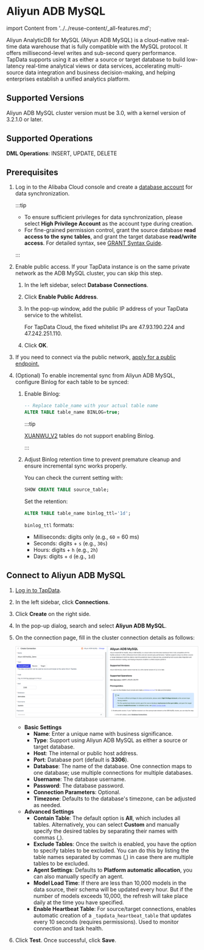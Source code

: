 # Aliyun ADB MySQL

import Content from '../../reuse-content/_all-features.md';

<Content />

Aliyun AnalyticDB for MySQL (Aliyun ADB MySQL) is a cloud-native real-time data warehouse that is fully compatible with the MySQL protocol. It offers millisecond-level writes and sub-second query performance. TapData supports using it as either a source or target database to build low-latency real-time analytical views or data services, accelerating multi-source data integration and business decision-making, and helping enterprises establish a unified analytics platform.

## Supported Versions

Aliyun ADB MySQL cluster version must be 3.0, with a kernel version of 3.2.1.0 or later.

## Supported Operations

**DML Operations**: INSERT, UPDATE, DELETE

## Prerequisites

1. Log in to the Alibaba Cloud console and create a [database account](https://www.alibabacloud.com/help/en/analyticdb/analyticdb-for-mysql/user-guide/create-database-accounts) for data synchronization.

   :::tip

   - To ensure sufficient privileges for data synchronization, please select **High Privilege Account** as the account type during creation.
   - For fine-grained permission control, grant the source database **read access to the sync tables**, and grant the target database **read/write access**.
      For detailed syntax, see [GRANT Syntax Guide](https://www.alibabacloud.com/help/en/analyticdb/analyticdb-for-mysql/developer-reference/grant).

   :::

2. Enable public access. If your TapData instance is on the same private network as the ADB MySQL cluster, you can skip this step.

   1. In the left sidebar, select **Database Connections**.

   2. Click **Enable Public Address**.

   3. In the pop-up window, add the public IP address of your TapData service to the whitelist.

      For TapData Cloud, the fixed whitelist IPs are 47.93.190.224 and 47.242.251.110.

   4. Click **OK**.

3. If you need to connect via the public network, [apply for a public endpoint.](https://www.alibabacloud.com/help/en/analyticdb/analyticdb-for-mysql/user-guide/apply-for-or-release-a-public-endpoint)

4. (Optional) To enable incremental sync from Aliyun ADB MySQL, configure Binlog for each table to be synced:

   1. Enable Binlog:

      ```sql
      -- Replace table_name with your actual table name
      ALTER TABLE table_name BINLOG=true;
      ```

      :::tip

      [XUANWU_V2](https://www.alibabacloud.com/help/en/analyticdb/analyticdb-for-mysql/developer-reference/table-engine) tables do not support enabling Binlog.

      :::

   2. Adjust Binlog retention time to prevent premature cleanup and ensure incremental sync works properly.

      You can check the current setting with:

      ```sql
      SHOW CREATE TABLE source_table;
      ```

      Set the retention:

      ```sql
      ALTER TABLE table_name binlog_ttl='1d';
      ```

      `binlog_ttl` formats:

      - Milliseconds: digits only (e.g., `60` = 60 ms)
      - Seconds: digits + `s` (e.g., `30s`)
      - Hours: digits + `h` (e.g., `2h`)
      - Days: digits + `d` (e.g., `1d`)

## Connect to Aliyun ADB MySQL

1. [Log in to TapData](../../user-guide/log-in.md).

2. In the left sidebar, click **Connections**.

3. Click **Create** on the right side.

4. In the pop-up dialog, search and select **Aliyun ADB MySQL**.

5. On the connection page, fill in the cluster connection details as follows:

   ![Connection Example](../../images/aliyun_adb_mysql_connection_settings.png)

   - **Basic Settings**
     - **Name**: Enter a unique name with business significance.
     - **Type**: Support using Aliyun ADB MySQL as either a source or target database.
     - **Host**: The internal or public host address.
     - **Port**: Database port (default is **3306**).
     - **Database**: The name of the database. One connection maps to one database; use multiple connections for multiple databases.
     - **Username**: The database username.
     - **Password**: The database password.
     - **Connection Parameters**: Optional.
     - **Timezone**: Defaults to the database's timezone, can be adjusted as needed.
   - **Advanced Settings**
     - **Contain Table**: The default option is **All**, which includes all tables. Alternatively, you can select **Custom** and manually specify the desired tables by separating their names with commas (,).
     - **Exclude Tables**: Once the switch is enabled, you have the option to specify tables to be excluded. You can do this by listing the table names separated by commas (,) in case there are multiple tables to be excluded.
     - **Agent Settings**: Defaults to **Platform automatic allocation**, you can also manually specify an agent.
     - **Model Load Time**: If there are less than 10,000 models in the data source, their schema will be updated every hour. But if the number of models exceeds 10,000, the refresh will take place daily at the time you have specified.
     - **Enable Heartbeat Table**: For source/target connections, enables automatic creation of a `_tapdata_heartbeat_table` that updates every 10 seconds (requires permissions). Used to monitor connection and task health.

6. Click **Test**. Once successful, click **Save**.
